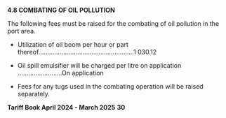 **4.8 COMBATING OF OIL POLLUTION**

The following fees must be raised for the combating of oil pollution in the port area.

 - Utilization of oil boom per hour or part thereof……………………………………………...1 030.12

 - Oil spill emulsifier will be charged per litre on application .........................On application

 - Fees for any tugs used in the combating operation will be raised separately.

**Tariff Book April 2024 - March 2025** **30**